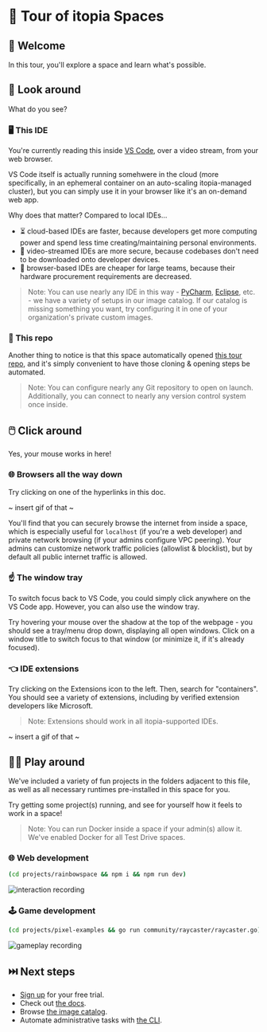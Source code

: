 # 🎫 Tour of itopia Spaces

## 👋 Welcome

In this tour, you'll explore a space and learn what's possible.

## 👀 Look around

What do you see?

### 🖥️ This IDE

You're currently reading this inside [VS Code](https://code.visualstudio.com/),
over a video stream, from your web browser.

VS Code itself is actually running somehwere in the cloud
(more specifically, in an ephemeral container on an auto-scaling itopia-managed cluster),
but you can simply use it in your browser like it's an on-demand web app.

Why does that matter? Compared to local IDEs...

- ⏳ cloud-based IDEs are faster,
because developers get more computing power and spend less time creating/maintaining personal environments.
- 🔐 video-streamed IDEs are more secure,
because codebases don't need to be downloaded onto developer devices.
- 💸 browser-based IDEs are cheaper for large teams,
because their hardware procurement requirements are decreased.

<!-- (a few browser tabs vs. an overheating laptop). -->

>Note: You can use nearly any IDE in this way -
[PyCharm](https://www.jetbrains.com/pycharm/),
[Eclipse](https://www.eclipse.org/ide/), etc. -
we have a variety of setups in our image catalog.
If our catalog is missing something you want,
try configuring it in one of your organization's private custom images.

### 📁 This repo

Another thing to notice is that this space automatically opened
[this tour repo](https://github.com/itopia-inc/spaces-tour),
and it's simply convenient to have those cloning & opening steps be automated.

>Note: You can configure nearly any Git repository to open on launch.
Additionally, you can connect to nearly any version control system once inside.

## 🖱️ Click around

Yes, your mouse works in here!

### 🌐 Browsers all the way down

Try clicking on one of the hyperlinks in this doc.

~ insert gif of that ~

You'll find that you can securely browse the internet
from inside a space,
which is especially useful for `localhost` (if you're a web developer)
and private network browsing (if your admins configure VPC peering).
Your admins can customize network traffic policies (allowlist & blocklist),
but by default all public internet traffic is allowed.

### ☝️ The window tray

To switch focus back to VS Code, you could simply click anywhere on the VS Code app.
However, you can also use the window tray.

Try hovering your mouse over the shadow at the top of the webpage -
you should see a tray/menu drop down, displaying all open windows.
Click on a window title to switch focus to that window (or minimize it, if it's already focused).

### 👈 IDE extensions

Try clicking on the Extensions icon to the left.
Then, search for "containers".
You should see a variety of extensions,
including by verified extension developers like Microsoft.

>Note: Extensions should work in all itopia-supported IDEs.

~ insert a gif of that ~

## 🧑‍💻 Play around

We've included a variety of fun projects in the folders adjacent to this file,
as well as all necessary runtimes pre-installed in this space for you.

Try getting some project(s) running, and see for yourself how it feels to work in a space!

>Note: You can run Docker inside a space if your admin(s) allow it.
We've enabled Docker for all Test Drive spaces.

### 🌐 Web development

```bash
(cd projects/rainbowspace && npm i && npm run dev)
```

![interaction recording](projects/rainbowspace.gif)

### 🕹️ Game development

```bash
(cd projects/pixel-examples && go run community/raycaster/raycaster.go)
```

![gameplay recording](projects/pixel_raytracing.gif)

## ⏭️ Next steps

- [Sign up](https://console.cloud.google.com/marketplace/product/itopia-public/itopia-spaces) for your free trial.
- Check out [the docs](https://documentation.itopia.com/hc/en-us/articles/4410355049883-Signing-up-for-a-new-organization).
- Browse [the image catalog](https://github.com/itopia-inc/spaces-images).
- Automate administrative tasks with [the CLI](https://github.com/itopia-inc/spaces-cli).
